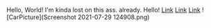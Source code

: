 Hello, World!
I'm kinda lost on this ass. already. 
Hello!
[Link](https://ucsd-cse15l-w22.github.io/week/week2/)
[Link](lab-report-1-week-2.md)
[Link](https://nickho2048.github.io/LabAss/lab-report-1-week-2.md)
![CarPicture](Screenshot 2021-07-29 124908.png)